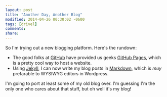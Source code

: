 ```yaml
---
layout: post
title: "Another Day, Another Blog"
modified: 2014-04-26 00:30:02 -0600
tags: [drivel]
comments:
share:
---
```


So I'm trying out a new blogging platform. Here's the rundown:

- The good folks at <a href="http://github.com" target="_blank">GitHub</a> have provided us geeks <a href="http://pages.github.com" target="_blank">GitHub Pages</a>, which is a pretty cool way to host a website.
- Using <a href="http://jekyllrb.com" target="_blank">Jekyll</a>, I can now write my blog posts in <a href="https://daringfireball.net/projects/markdown/" target="_blank">Markdown</a>, which is *muy* prefarable to WYSIWYG editors in Wordpress.

I'm going to port at least some of my old blog over. I'm guessing I'm the only one who cares about that stuff, but oh well it's my blog!
